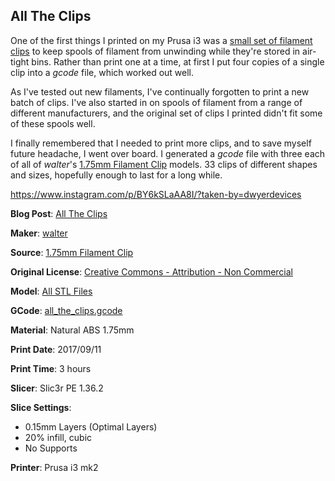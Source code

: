 ## All The Clips

One of the first things I printed on my Prusa i3 was a [small set of filament clips](http://www.dwyerdevices.com/2017/09/08/unwinding/) to keep
spools of filament from unwinding while they're stored in air-tight bins. Rather than print one at a time, at first I put four
copies of a single clip into a _gcode_ file, which worked out well. 

As I've tested out new filaments, I've continually forgotten to print a new batch of clips. I've also started in on spools
of filament from a range of different manufacturers, and the original set of clips I printed didn't fit some of these
spools well. 

I finally remembered that I needed to print more clips, and to save myself future headache, I went over board. I generated
a _gcode_ file with three each of all of _walter_'s [1.75mm Filament Clip](https://www.thingiverse.com/thing:42528) models. 33 clips
of different shapes and sizes, hopefully enough to last for a long while.

https://www.instagram.com/p/BY6kSLaAA8I/?taken-by=dwyerdevices


**Blog Post**: [All The Clips](http://www.dwyerdevices.com/2017/09/11/all-the-clips/)

**Maker**: [walter](https://www.thingiverse.com/walter)

**Source**: [1.75mm Filament Clip](https://www.thingiverse.com/thing:42528)

**Original License**: [Creative Commons - Attribution - Non Commercial](http://creativecommons.org/licenses/by-nc/3.0/)

**Model**: [All STL Files](https://www.thingiverse.com/thing:42528/zip)

**GCode**: [all_the_clips.gcode](https://github.com/dwyerdevices/prints/blob/master/2017/09/all%20the%20clips/all_the_clips.gcode)

**Material**: Natural ABS 1.75mm

**Print Date**: 2017/09/11

**Print Time**: 3 hours 

**Slicer**: Slic3r PE 1.36.2

**Slice Settings**:

 - 0.15mm Layers (Optimal Layers)
 - 20% infill, cubic
 - No Supports

**Printer**: Prusa i3 mk2
